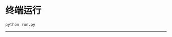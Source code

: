 # 终端运行

```shell
python run.py
```
******************************************************************************************************************************************************************************************************************************************************************************************************************************************************************************************************************************************************************************************************************************************************************************************************************************************************************************************************************************************************************************************************************************************************************************************************************
